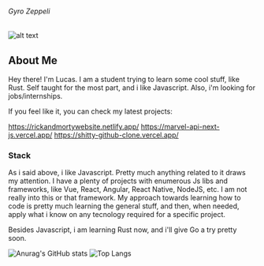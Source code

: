 ######  Gyro Zeppeli
![alt text](https://static.wikia.nocookie.net/jjba/images/9/9d/Gyrocor.png/revision/latest?cb=20150131172721&path-prefix=pt-br "Logo Title Text 1")

## About Me

Hey there! I'm Lucas. I am a student trying to learn some cool stuff, like Rust. Self taught for the most part, and i like Javascript. Also, i'm looking for jobs/internships.



If you feel like it, you can check my latest projects:

https://rickandmortywebsite.netlify.app/
https://marvel-api-next-js.vercel.app/
https://shitty-github-clone.vercel.app/
 
 ### Stack
 
 As i said above, i like Javascript. Pretty much anything related to it draws my attention. I have a plenty of projects with enumerous Js libs and frameworks, like Vue, React, Angular, React Native, NodeJS, etc. I am not really into this or that framework. My approach towards learning how to code is pretty much learning the general stuff, and then, when needed, apply what i know on any tecnology required for a specific project.
 
 Besides Javascript, i am learning Rust now, and i'll give Go a try pretty soon.
 
 
 

<p  align="center">

![Anurag's GitHub stats](https://github-readme-stats.vercel.app/api?username=tilucast&show_icons=true&theme=radical&hide=stars,contribs) ![Top Langs](https://github-readme-stats.vercel.app/api/top-langs/?username=tilucast&layout=compact&theme=radical)

</p>
